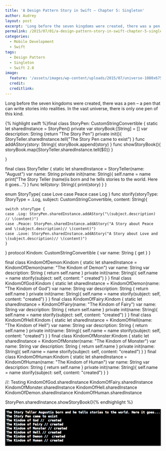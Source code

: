 ```yaml
---
title: 'A Design Pattern Story in Swift – Chapter 5: Singleton'
author: Audrey
layout: post
excerpt: 'Long before the seven kingdoms were created, there was a pen – a pen that can write stories into realities. In the vast universe, there is only one pen of this kind.'
permalink: /2015/07/01/a-design-pattern-story-in-swift-chapter-5-singleton/
categories:
  - Mobile Development
  - Swift
tags:
  - Design Pattern
  - Singleton
  - Swift 2.0
image:
  feature: '/assets/images/wp-content/uploads/2015/07/universe-1080x675.jpg'
  credit: 
  creditlink: 
---
```

<p>
  <span> Long before the seven kingdoms were created, there was a pen &#8211; a pen that can write stories into realities. In the vast universe, there is only one pen of this kind. </span>
</p>

{% highlight swift %}final class StoryPen: CustomStringConvertible {
    static let sharedInstance = StoryPen()
    private var storyBook:[String] = []
    var description: String {return "The Story Pen"}
    private init(){
       StoryTeller.sharedInstance.tell("The Story Pen came to exist")
    }
    func addAStory(story: String){
        storyBook.append(story)
    }
    func showStoryBook(){
        storyBook.map{StoryTeller.sharedInstance.tell($0)}
    }
    
}

final class StoryTeller {
    static let sharedInstance = StoryTeller(name: "August")
    var name: String
    private init(name: String){
        self.name = name
        print("The Story Teller \(name)is born and he tells stories to the world. Here it goes...")
    }
    func tell(story: String){
        print(story)
    }
}


enum StoryType{
    case Love
    case Peace
    case Log
}
func storify(storyType: StoryType = .Log, subject: CustomStringConvertible, content: String){
    
    switch storyType {
    case .Log: StoryPen.sharedInstance.addAStory("\(subject.description) // \(content)")
    case .Peace: StoryPen.sharedInstance.addAStory("A Story about Peace and \(subject.description)// \(content)")
    case .Love: StoryPen.sharedInstance.addAStory("A Story about Love and \(subject.description)// \(content)")
    }
}
protocol Kindom: CustomStringConvertible {
    var name: String { get }
}

final class KindomOfDemon:Kindom {
    static let sharedInstance = KindomOfDemon(name: "The Kindom of Demon")
    var name: String
    var description: String { return self.name }
    private init(name: String){
        self.name = name
        storify(subject: self, content: " created")
    }
}
final class KindomOfGod:Kindom {
    static let sharedInstance = KindomOfDemon(name: "The Kindom of God")
    var name: String
    var description: String { return self.name }
    private init(name: String){
        self.name = name
        storify(subject: self, content: "created")
    }
}
final class KindomOfFairy:Kindom {
    static let sharedInstance = KindomOfFairy(name: "The Kindom of Fairy")
    var name: String
    var description: String { return self.name }
    private init(name: String){
        self.name = name
        storify(subject: self, content: "created")
    }
}
final class KindomOfHell:Kindom {
    static let sharedInstance = KindomOfHell(name: "The Kindom of Hell")
    var name: String
    var description: String { return self.name }
    private init(name: String){
        self.name = name
        storify(subject: self, content: "created")
    }
}
final class KindomOfMonster:Kindom {
    static let sharedInstance = KindomOfMonster(name: "The Kindom of Monster")
    var name: String
    var description: String { return self.name }
    private init(name: String){
        self.name = name
        storify(subject: self, content: "created")
    }
}
final class KindomOfHuman:Kindom {
    static let sharedInstance = KindomOfHuman(name: "The Kindom of Human")
    var name: String
    var description: String { return self.name }
    private init(name: String){
        self.name = name
        storify(subject: self, content: "created")
    }
}

//: Testing
KindomOfGod.sharedInstance
KindomOfFairy.sharedInstance
KindomOfMonster.sharedInstance
KindomOfHell.sharedInstance
KindomOfDemon.sharedInstance
KindomOfHuman.sharedInstance

StoryPen.sharedInstance.showStoryBook(){% endhighlight %}

[<img class="aligncenter size-full wp-image-988" src="/assets/images/wp-content/uploads/2015/07/Singleton.png" alt="Singleton" width="543" height="119" />][1]

<p>

 [1]: /assets/images/wp-content/uploads/2015/07/Singleton.png
